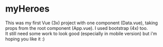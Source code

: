# myHeroes 

This was my first Vue (3x) project with one component (Data.vue), taking props from the root component (App.vue). I used bootstrap (4x) too.  
It still need some work to look good (especially in mobile version) but i'm hoping you like it :)

